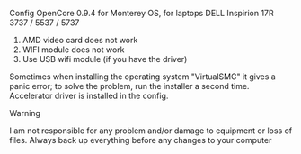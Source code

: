Config OpenCore 0.9.4 for Monterey OS, for laptops DELL Inspirion 17R 3737 / 5537 / 5737

1. AMD video card does not work
2. WIFI module does not work
3. Use USB wifi module (if you have the driver)

Sometimes when installing the operating system "VirtualSMC" it gives a panic error; to solve the problem, run the installer a second time.
Accelerator driver is installed in the config.

Warning

I am not responsible for any problem and/or damage to equipment or loss of files. Always back up everything before any changes to your computer
